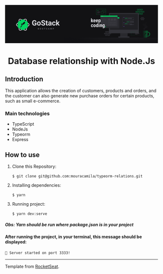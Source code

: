 <img alt="GoStack" src="header-desafios.png" />

<h1 align="center">
Database relationship with Node.Js
</h1>

## Introduction

This application allows the creation of customers, products and orders, and the customer can also generate new purchase orders for certain products, such as small e-commerce.

### Main technologies

- TypeScript
- NodeJs
- Typeorm
- Express

## How to use

1. Clone this Repository:

   `$ git clone git@github.com:mouracamila/typeorm-relations.git`

2. Installing dependencies:

   `$ yarn`

3. Running project:

   `$ yarn dev:serve`

##### Obs: **Yarn** should be run where **package.json** is in your project

#### After running the project, in your terminal, this message should be displayed:

    🚀 Server started on port 3333!

---

Template from [RocketSeat](https://github.com/rocketseat-education/bootcamp-gostack-desafios/tree/master/desafio-database-relations).
